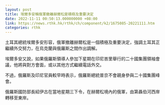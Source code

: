```yaml
---
layout: post
title: 埃爾多安稱俄軍撤離赫爾松是積極及重要決定
date: 2022-11-11 00:50:13.000000000 +08:00
link: https://news.rthk.hk/rthk/ch/component/k2/1675085-20221111.htm
categories: rthk
---
```


土耳其總統埃爾多安形容，俄軍撤離赫爾松是一個積極及重要決定，強調土耳其正繼續外交努力，在烏克蘭與俄羅斯之間作出調解。

埃爾多安又說，如果俄羅斯領導人參加下星期在印尼峇里舉行的二十國集團領袖會議，他將與對方會面，或以其他方式繼續電話外交。

不過，俄羅斯及印尼官員較早時表示，俄羅斯總統普京不會親身參與二十國集團峰會。

俄羅斯國防部長紹伊古在當地星期三下令，在赫爾松境內的俄軍，由第聶伯河西岸轉移至東岸。
